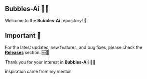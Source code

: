 ## Bubbles-Ai 🧠✨

Welcome to the **Bubbles-Ai** repository! 👋

## Important 🚨

For the latest updates, new features, and bug fixes, please check the **[Releases](https://github.com/KernFerm/Bubbles-Ai/releases)** section. 🆕🔧

Thank you for your interest in **Bubbles-Ai**! 🙏😊


inspiration came from my mentor
